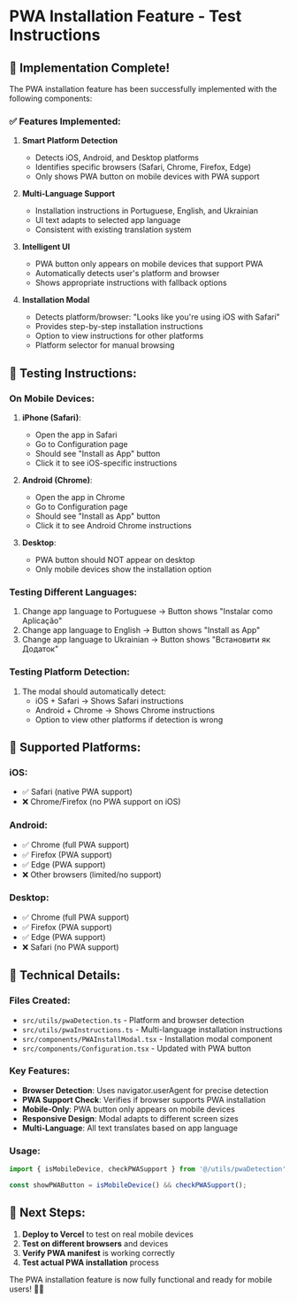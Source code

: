 # PWA Installation Feature - Test Instructions

## 🎉 Implementation Complete!

The PWA installation feature has been successfully implemented with the following components:

### ✅ **Features Implemented:**

1. **Smart Platform Detection**
   - Detects iOS, Android, and Desktop platforms
   - Identifies specific browsers (Safari, Chrome, Firefox, Edge)
   - Only shows PWA button on mobile devices with PWA support

2. **Multi-Language Support**
   - Installation instructions in Portuguese, English, and Ukrainian
   - UI text adapts to selected app language
   - Consistent with existing translation system

3. **Intelligent UI**
   - PWA button only appears on mobile devices that support PWA
   - Automatically detects user's platform and browser
   - Shows appropriate instructions with fallback options

4. **Installation Modal**
   - Detects platform/browser: "Looks like you're using iOS with Safari"
   - Provides step-by-step installation instructions
   - Option to view instructions for other platforms
   - Platform selector for manual browsing

## 🧪 **Testing Instructions:**

### On Mobile Devices:
1. **iPhone (Safari)**:
   - Open the app in Safari
   - Go to Configuration page
   - Should see "Install as App" button
   - Click it to see iOS-specific instructions

2. **Android (Chrome)**:
   - Open the app in Chrome
   - Go to Configuration page
   - Should see "Install as App" button
   - Click it to see Android Chrome instructions

3. **Desktop**:
   - PWA button should NOT appear on desktop
   - Only mobile devices show the installation option

### Testing Different Languages:
1. Change app language to Portuguese → Button shows "Instalar como Aplicação"
2. Change app language to English → Button shows "Install as App"
3. Change app language to Ukrainian → Button shows "Встановити як Додаток"

### Testing Platform Detection:
1. The modal should automatically detect:
   - iOS + Safari → Shows Safari instructions
   - Android + Chrome → Shows Chrome instructions
   - Option to view other platforms if detection is wrong

## 📱 **Supported Platforms:**

### iOS:
- ✅ Safari (native PWA support)
- ❌ Chrome/Firefox (no PWA support on iOS)

### Android:
- ✅ Chrome (full PWA support)
- ✅ Firefox (PWA support)
- ✅ Edge (PWA support)
- ❌ Other browsers (limited/no support)

### Desktop:
- ✅ Chrome (full PWA support)
- ✅ Firefox (PWA support)
- ✅ Edge (PWA support)
- ❌ Safari (no PWA support)

## 🔧 **Technical Details:**

### Files Created:
- `src/utils/pwaDetection.ts` - Platform and browser detection
- `src/utils/pwaInstructions.ts` - Multi-language installation instructions
- `src/components/PWAInstallModal.tsx` - Installation modal component
- `src/components/Configuration.tsx` - Updated with PWA button

### Key Features:
- **Browser Detection**: Uses navigator.userAgent for precise detection
- **PWA Support Check**: Verifies if browser supports PWA installation
- **Mobile-Only**: PWA button only appears on mobile devices
- **Responsive Design**: Modal adapts to different screen sizes
- **Multi-Language**: All text translates based on app language

### Usage:
```typescript
import { isMobileDevice, checkPWASupport } from '@/utils/pwaDetection';

const showPWAButton = isMobileDevice() && checkPWASupport();
```

## 🚀 **Next Steps:**

1. **Deploy to Vercel** to test on real mobile devices
2. **Test on different browsers** and devices
3. **Verify PWA manifest** is working correctly
4. **Test actual PWA installation** process

The PWA installation feature is now fully functional and ready for mobile users! 📱✨
